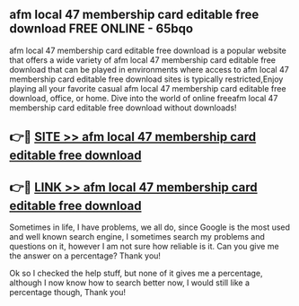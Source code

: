 ## afm local 47 membership card editable free download FREE ONLINE - 65bqo

afm local 47 membership card editable free download is a popular website that offers a wide variety of afm local 47 membership card editable free download that can be played in environments where access to afm local 47 membership card editable free download sites is typically restricted,Enjoy playing all your favorite casual afm local 47 membership card editable free download, office, or home. Dive into the world of online freeafm local 47 membership card editable free download without downloads!

## 👉🔴 [SITE >> afm local 47 membership card editable free download](http://news.freeplayer.one?title=afm_local_47_membership_card_editable_free_download&ref=FRRE)

## 👉🔴 [LINK >> afm local 47 membership card editable free download](http://news.freeplayer.one?title=afm_local_47_membership_card_editable_free_download&ref=FREE)

Sometimes in life, I have problems, we all do, since Google is the most used and well known search engine, I sometimes search my problems and questions on it, however I am not sure how reliable is it. Can you give me the answer on a percentage? Thank you!

Ok so I checked the help stuff, but none of it gives me a percentage, although I now know how to search better now, I would still like a percentage though, Thank you!